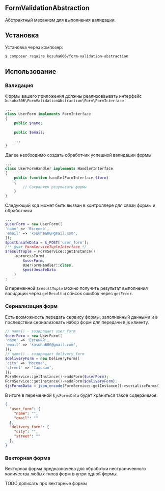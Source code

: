 FormValidationAbstraction
--

Абстрактный механизм для выполнения валидации.

## Установка

Установка через композер:

```bash
$ composer require kosuha606/form-validation-abstraction
```


## Использование

### Валидация

Формы вашего приложения должны реализоваывать интерфейс
`kosuha606\FormValidationAbstraction\Form\FormInterface`

```php
...
class UserForm implements FormInterface
{
    public $name;
    
    public $email;

    ...
}

```
Далее необходимо создать обработчик успешной валидации формы
```php
...
class UserFormHandler implements HandlerInterface
{
    public function handle(FormInterface $form)
    {
        // Сохраняем результаты формы
    }
}
```
Следующий код может быть вызван в контроллере для связи формы и обработчика
```php
...
$userForm = new UserForm([
'name' => 'Евгений',
'email' => 'kosuha606@gmail.com',
]);
$postUnsafeData = $_POST['user_form'];
/** @var FormServiceTupleInterface */
$resultTuple = FormService::getInstance()
    ->processForm(
        $userForm,
        UserFormHandler::class,
        $postUnsafeData
    )
;
```
В переменной `$resultTuple` можно получить результат выполнения валидации
через `getResult` и список ошибок через `getError`.

### Сериализация форм
Есть возможность передать сервису формы, заполненный данными и в последствии
сериализовать набор форм для передачи в js клиенту.

```php
// name() - возвращает user_form
$userForm = new UserForm([
'name' => 'Евгений',
'email' => 'kosuha606@gmail.com',
]);
// name() - возвращает delivery_form
$deliveryForm = new DeliveryForm([
'city' => 'Москва',
'street' => 'Садовая',
]);
FormService::getInstance()->addForm($userForm);
FormService::getInstance()->addForm($deliveryForm);
$jsFormsData = json_encode(FormService::getInstance()->serializeForms());
```
В итоге в переменной `$jsFormsData` будет храниться такое содержимое:
```json
{
  "user_form": {
    "name": "",
    "email": ""
  },
  "delivery_form": {
    "city": "",
    "street": ""
  },
}
```

### Векторная форма
Векторная форма предназначена для обработки неограниченного количества любых типов форм внутри одной формы.

TODO дописать про векторные формы